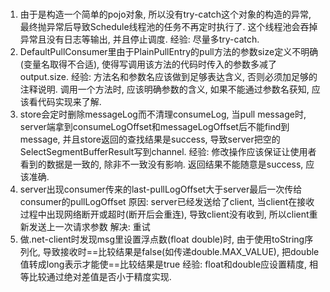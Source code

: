 #
1. 由于是构造一个简单的pojo对象, 所以没有try-catch这个对象的构造的异常, 最终抛异常后导致Schedule线程池的任务不再定时执行了. 这个线程池会吞掉异常且没有日志等输出, 并且停止调度. 
   经验: 尽量多try-catch.
2. DefaultPullConsumer里由于PlainPullEntry的pull方法的参数size定义不明确(变量名取得不合适), 使得写调用该方法的代码时传入的参数多减了output.size.
   经验: 方法名和参数名应该做到足够表达含义, 否则必须加足够的注释说明. 调用一个方法时, 应该明确参数的含义, 如果不能通过参数名获知, 应该看代码实现来了解.
3. store会定时删除messageLog而不清理consumeLog, 当pull message时, server端拿到consumeLogOffset和messageLogOffset后不能find到message, 并且store返回的查找结果是success, 导致server把空的SelectSegmentBufferResult写到channel.
   经验: 修改操作应该保证让使用者看到的数据是一致的, 除非不一致没有影响. 返回结果不能随意是success, 应该准确.
4. server出现consumer传来的last-pullLogOffset大于server最后一次传给consumer的pullLogOffset
   原因: server已经发送给了client, 当client在接收过程中出现网络断开或超时(断开后会重连), 导致client没有收到, 所以client重新发送上一次请求参数
   解决: 重试
5. 做.net-client时发现msg里设置浮点数(float double)时, 由于使用toString序列化, 导致接收时==比较结果是false(如传递double.MAX_VALUE), 把double值转成long表示才能使==比较结果是true
   经验: float和double应设置精度, 相等比较通过绝对差值是否小于精度实现.